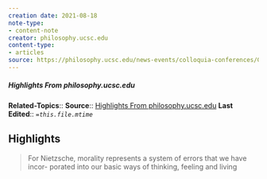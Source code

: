 ```yaml
---
creation date: 2021-08-18
note-type:
- content-note
creator: philosophy.ucsc.edu
content-type: 
- articles
source: https://philosophy.ucsc.edu/news-events/colloquia-conferences/GeneologyofMorals.pdf
---
```

##### Highlights From philosophy.ucsc.edu
**Related-Topics**:: 
**Source**:: [Highlights From philosophy.ucsc.edu](https://philosophy.ucsc.edu/news-events/colloquia-conferences/GeneologyofMorals.pdf)
**Last Edited**:: *`=this.file.mtime`*

## Highlights

> For Nietzsche, morality represents a system of errors that we have incor-
 porated into our basic ways of thinking, feeling and living


